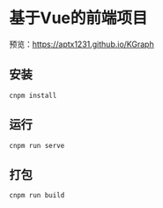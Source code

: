 # 基于Vue的前端项目

预览：https://aptx1231.github.io/KGraph

## 安装

```
cnpm install
```

## 运行

```
cnpm run serve
```

## 打包

```
cnpm run build
```

